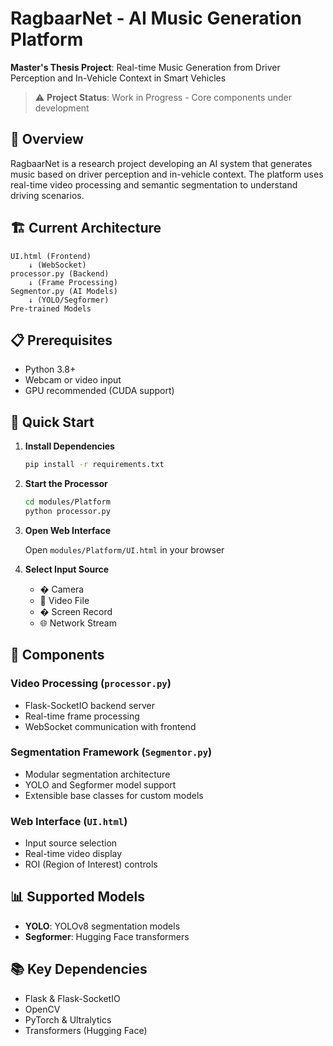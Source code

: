 # RagbaarNet - AI Music Generation Platform

**Master's Thesis Project**: Real-time Music Generation from Driver Perception and In-Vehicle Context in Smart Vehicles

> ⚠️ **Project Status**: Work in Progress - Core components under development

## 🎯 Overview

RagbaarNet is a research project developing an AI system that generates music based on driver perception and in-vehicle context. The platform uses real-time video processing and semantic segmentation to understand driving scenarios.

## 🏗️ Current Architecture

```text
UI.html (Frontend)
    ↓ (WebSocket)
processor.py (Backend)
    ↓ (Frame Processing)
Segmentor.py (AI Models)
    ↓ (YOLO/Segformer)
Pre-trained Models
```

## 📋 Prerequisites

- Python 3.8+
- Webcam or video input
- GPU recommended (CUDA support)

## 🚀 Quick Start

1. **Install Dependencies**

   ```bash
   pip install -r requirements.txt
   ```

2. **Start the Processor**

   ```bash
   cd modules/Platform
   python processor.py
   ```

3. **Open Web Interface**
   
   Open `modules/Platform/UI.html` in your browser

4. **Select Input Source**
   - � Camera
   - 🎥 Video File  
   - � Screen Record
   - 🌐 Network Stream

## 🔧 Components

### Video Processing (`processor.py`)

- Flask-SocketIO backend server
- Real-time frame processing
- WebSocket communication with frontend

### Segmentation Framework (`Segmentor.py`)

- Modular segmentation architecture
- YOLO and Segformer model support
- Extensible base classes for custom models

### Web Interface (`UI.html`)

- Input source selection
- Real-time video display
- ROI (Region of Interest) controls

## 📊 Supported Models

- **YOLO**: YOLOv8 segmentation models
- **Segformer**: Hugging Face transformers

<!-- ## 📂 Project Structure

```bash
RagbaarNet/
├── modules/
│   ├── Platform/
│   │   ├── processor.py      # Backend server
│   │   ├── UI.html          # Web interface
│   │   ├── styles.css       # UI styling
│   │   └── script.js        # Frontend logic
│   ├── Segmentation/
│   │   ├── Segmentor.py     # Segmentation framework
│   │   └── Pre-trained Models/
│   └── utils/
│       └── logging_setup.py # Logging utilities
├── Dataset/                  # Training datasets
├── requirements.txt         # Python dependencies
└── README.md               # This file
```

## � Development Status

- ✅ Core segmentation framework
- ✅ Web-based video processing interface  
- ✅ Real-time frame processing pipeline
- 🚧 Music generation algorithms
- 🚧 Driver perception analysis
- ⏳ In-vehicle context integration

## 📄 License

This project is part of Master's Thesis research. Academic use only. -->

## 📚 Key Dependencies

- Flask & Flask-SocketIO
- OpenCV
- PyTorch & Ultralytics
- Transformers (Hugging Face)
